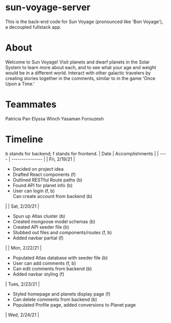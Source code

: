 # sun-voyage-server
This is the back-end code for Sun Voyage (pronounced like 'Bon Voyage'), a decoupled fullstack app.

# About
Welcome to Sun Voyage! Visit planets and dwarf planets in the Solar System to learn more about each, and to see what your age and weight would be in a different world. Interact with other galactic travelers by creating stories together in the comments, similar to in the game 'Once Upon a Time.'

# Teammates
Patricia Pan
Elyssa Winch
Yasaman Forouzesh

# Timeline
<!-- How to add lists w/i a markdown table: https://stackoverflow.com/questions/19950648/how-to-write-lists-inside-a-markdown-table -->
b stands for backend; f stands for frontend.
| Date | Accomplishments |
| ---- | --------------- |
| Fri, 2/19/21 | <ul> <li>Decided on project idea</li> <li>Drafted React components (f)</li> <li>Outlined RESTful Route paths (b)</li> <li>Found API for planet info (b)</li> <li>User can login (f, b)</li>Can create account from backend (b) </ul> |
| Sat, 2/20/21 | <ul> <li>Spun up Atlas cluster (b)</li> <li>Created mongoose model schemas (b)</li> <li>Created API seeder file (b)</li> <li>Stubbed out files and components/routes (f, b)</li> <li>Added navbar partial (f)</li> </ul>|
| Mon, 2/22/21 | <ul> <li>Populated Atlas database with seeder file (b)</li> <li>User can add comments (f, b)</li> <li>Can edit comments from backend (b)</li> <li>Added navbar styling (f)</li> </ul>
| Tues, 2/23/21 | <ul> <li>Styled homepage and planets display page (f)</li> <li>Can delete comments from backend (b)</li> <li>Populated Profile page, added conversions to Planet page</li> </ul>
| Wed, 2/24/21 | <ul> </ul>

